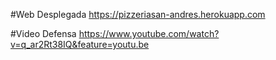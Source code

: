#Web Desplegada
https://pizzeriasan-andres.herokuapp.com

#Video Defensa
https://www.youtube.com/watch?v=q_ar2Rt38IQ&feature=youtu.be

